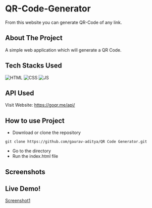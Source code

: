 # QR-Code-Generator
From this website you can generate QR-Code of any link.


## About The Project

A simple web application which will generate a QR Code.

## Tech Stacks Used


![HTML](https://img.shields.io/badge/html5%20-%23E34F26.svg?&style=for-the-badge&logo=html5&logoColor=white)
![CSS](https://img.shields.io/badge/css3%20-%231572B6.svg?&style=for-the-badge&logo=css3&logoColor=white)
![JS](https://img.shields.io/badge/javascript%20-%23323330.svg?&style=for-the-badge&logo=javascript&logoColor=%23F7DF1E)

## API Used

Visit Website: https://goqr.me/api/

## How to use Project


- Download or clone the repository

```
git clone https://github.com/gaurav-aditya/QR Code Generator.git
```

- Go to the directory
- Run the index.html file


## Screenshots


## Live Demo!
[Screenshot1](https://user-images.githubusercontent.com/110540811/225406057-d3c1285b-5bf9-482d-8701-0a12e7d91e22.PNG)


